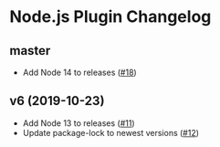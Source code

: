 # Node.js Plugin Changelog

## master
- Add Node 14 to releases ([#18](https://github.com/heroku/heroku-nodejs-plugin/pull/18))

## v6 (2019-10-23)
- Add Node 13 to releases ([#11](https://github.com/heroku/heroku-nodejs-plugin/pull/11))
- Update package-lock to newest versions ([#12](https://github.com/heroku/heroku-nodejs-plugin/pull/12))
